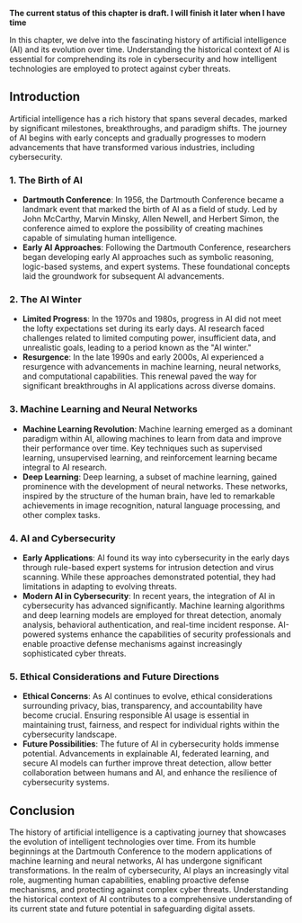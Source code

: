 **The current status of this chapter is draft. I will finish it later when I have time**

In this chapter, we delve into the fascinating history of artificial intelligence (AI) and its evolution over time. Understanding the historical context of AI is essential for comprehending its role in cybersecurity and how intelligent technologies are employed to protect against cyber threats.

Introduction
------------

Artificial intelligence has a rich history that spans several decades, marked by significant milestones, breakthroughs, and paradigm shifts. The journey of AI begins with early concepts and gradually progresses to modern advancements that have transformed various industries, including cybersecurity.

### 1. The Birth of AI

* **Dartmouth Conference**: In 1956, the Dartmouth Conference became a landmark event that marked the birth of AI as a field of study. Led by John McCarthy, Marvin Minsky, Allen Newell, and Herbert Simon, the conference aimed to explore the possibility of creating machines capable of simulating human intelligence.
* **Early AI Approaches**: Following the Dartmouth Conference, researchers began developing early AI approaches such as symbolic reasoning, logic-based systems, and expert systems. These foundational concepts laid the groundwork for subsequent AI advancements.

### 2. The AI Winter

* **Limited Progress**: In the 1970s and 1980s, progress in AI did not meet the lofty expectations set during its early days. AI research faced challenges related to limited computing power, insufficient data, and unrealistic goals, leading to a period known as the "AI winter."
* **Resurgence**: In the late 1990s and early 2000s, AI experienced a resurgence with advancements in machine learning, neural networks, and computational capabilities. This renewal paved the way for significant breakthroughs in AI applications across diverse domains.

### 3. Machine Learning and Neural Networks

* **Machine Learning Revolution**: Machine learning emerged as a dominant paradigm within AI, allowing machines to learn from data and improve their performance over time. Key techniques such as supervised learning, unsupervised learning, and reinforcement learning became integral to AI research.
* **Deep Learning**: Deep learning, a subset of machine learning, gained prominence with the development of neural networks. These networks, inspired by the structure of the human brain, have led to remarkable achievements in image recognition, natural language processing, and other complex tasks.

### 4. AI and Cybersecurity

* **Early Applications**: AI found its way into cybersecurity in the early days through rule-based expert systems for intrusion detection and virus scanning. While these approaches demonstrated potential, they had limitations in adapting to evolving threats.
* **Modern AI in Cybersecurity**: In recent years, the integration of AI in cybersecurity has advanced significantly. Machine learning algorithms and deep learning models are employed for threat detection, anomaly analysis, behavioral authentication, and real-time incident response. AI-powered systems enhance the capabilities of security professionals and enable proactive defense mechanisms against increasingly sophisticated cyber threats.

### 5. Ethical Considerations and Future Directions

* **Ethical Concerns**: As AI continues to evolve, ethical considerations surrounding privacy, bias, transparency, and accountability have become crucial. Ensuring responsible AI usage is essential in maintaining trust, fairness, and respect for individual rights within the cybersecurity landscape.
* **Future Possibilities**: The future of AI in cybersecurity holds immense potential. Advancements in explainable AI, federated learning, and secure AI models can further improve threat detection, allow better collaboration between humans and AI, and enhance the resilience of cybersecurity systems.

Conclusion
----------

The history of artificial intelligence is a captivating journey that showcases the evolution of intelligent technologies over time. From its humble beginnings at the Dartmouth Conference to the modern applications of machine learning and neural networks, AI has undergone significant transformations. In the realm of cybersecurity, AI plays an increasingly vital role, augmenting human capabilities, enabling proactive defense mechanisms, and protecting against complex cyber threats. Understanding the historical context of AI contributes to a comprehensive understanding of its current state and future potential in safeguarding digital assets.
